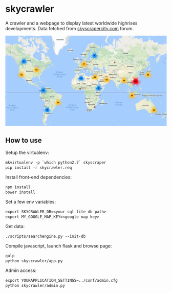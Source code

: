 # skycrawler

A crawler and a webpage to display latest worldwide highrises developments. Data fetched from [skyscrapercity.com](http://www.skyscrapercity.com) forum.

![drawing](example.png)

## How to use

Setup the virtualenv:
```
mkvirtualenv -p `which python2.7` skyscraper
pip install -r skycrawler.req
```

Install front-end dependencies:
```
npm install
bower install
```

Set a few env variables:
```
export SKYCRAWLER_DB=<your sql lite db path>
export MY_GOOGLE_MAP_KEY=<google map key>
```

Get data:
```
./scripts/searchengine.py --init-db
```

Compile javascript, launch flask and browse page:
```
gulp
python skyscrawler/app.py
```

Admin access:
```
export YOURAPPLICATION_SETTINGS=../conf/admin.cfg
python skycrawler/admin.py
```
